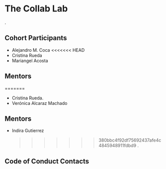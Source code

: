 # The Collab Lab

.

## Cohort Participants

- Alejandro M. Coca
  <<<<<<< HEAD
- Cristina Rueda
- Mariangel Acosta

## Mentors

=======

- Cristina Rueda.
- Verónica Alcaraz Machado

## Mentors

- Indira Gutierrez
  > > > > > > > 380bbc4f92df75692437afe4c4845948911fdbd9
  > > > > > > > .

## Code of Conduct Contacts
